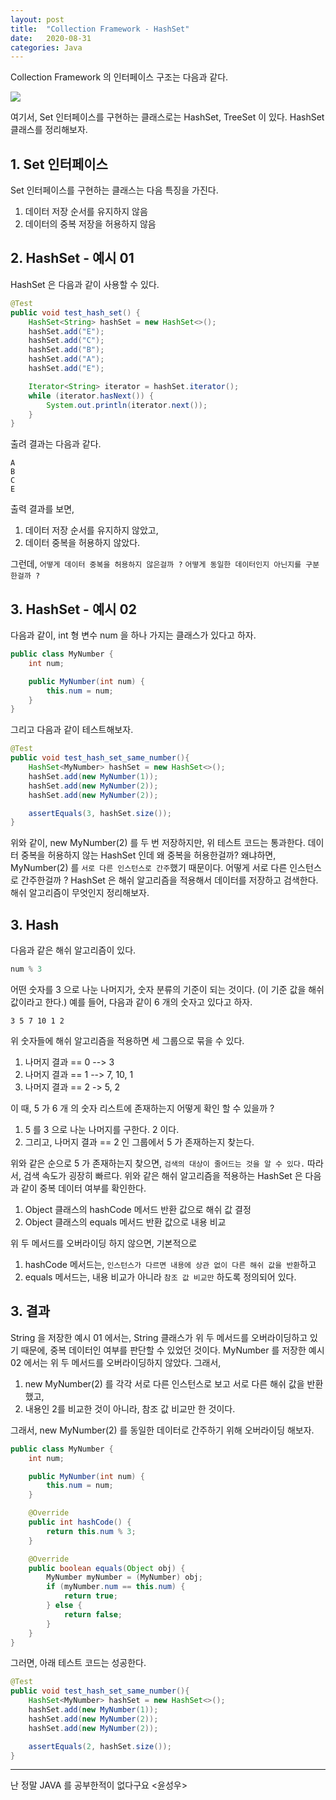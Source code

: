 ```yaml
---
layout: post
title:  "Collection Framework - HashSet"
date:   2020-08-31
categories: Java
---
```


Collection Framework 의 인터페이스 구조는 다음과 같다.

![](/image/collectoin-01.png)

여기서, Set 인터페이스를 구현하는 클래스로는 HashSet, TreeSet 이 있다.
HashSet 클래스를 정리해보자.

## 1. Set 인터페이스

Set 인터페이스를 구현하는 클래스는 다음 특징을 가진다.
1. 데이터 저장 순서를 유지하지 않음
2. 데이터의 중복 저장을 허용하지 않음

## 2. HashSet - 예시 01

HashSet 은 다음과 같이 사용할 수 있다.

```java
@Test
public void test_hash_set() {
    HashSet<String> hashSet = new HashSet<>();
    hashSet.add("E");
    hashSet.add("C");
    hashSet.add("B");
    hashSet.add("A");
    hashSet.add("E");

    Iterator<String> iterator = hashSet.iterator();
    while (iterator.hasNext()) {
        System.out.println(iterator.next());
    }
}
```

출려 결과는 다음과 같다.

```
A
B
C
E
```

출력 결과를 보면,

1. 데이터 저장 순서를 유지하지 않았고,
2. 데이터 중복을 허용하지 않았다.

그런데, `어떻게 데이터 중복을 허용하지 않은걸까 ?` `어떻게 동일한 데이터인지 아닌지를 구분한걸까 ?`

## 3. HashSet - 예시 02

다음과 같이, int 형 변수 num 을 하나 가지는 클래스가 있다고 하자.

```java
public class MyNumber {
    int num;

    public MyNumber(int num) {
        this.num = num;
    }
}

```

그리고 다음과 같이 테스트해보자.

```java
@Test
public void test_hash_set_same_number(){
    HashSet<MyNumber> hashSet = new HashSet<>();
    hashSet.add(new MyNumber(1));
    hashSet.add(new MyNumber(2));
    hashSet.add(new MyNumber(2));

    assertEquals(3, hashSet.size());
}
```

위와 같이, new MyNumber(2) 를 두 번 저장하지만, 위 테스트 코드는 통과한다.
데이터 중복을 허용하지 않는 HashSet 인데 왜 중복을 허용한걸까? 왜냐하면, MyNumber(2) 를 `서로 다른 인스턴스로 간주`했기 때문이다.
어떻게 서로 다른 인스턴스로 간주한걸까 ?
HashSet 은 해쉬 알고리즘을 적용해서 데이터를 저장하고 검색한다. 해쉬 알고리즘이 무엇인지 정리해보자. 

## 3. Hash

다음과 같은 해쉬 알고리즘이 있다.

```java
num % 3
```

어떤 숫자를 3 으로 나눈 나머지가, 숫자 분류의 기준이 되는 것이다. (이 기준 값을 해쉬 값이라고 한다.)
예를 들어, 다음과 같이 6 개의 숫자고 있다고 하자.

```
3 5 7 10 1 2
```

위 숫자들에 해쉬 알고리즘을 적용하면 세 그룹으로 묶을 수 있다.

1. 나머지 결과 == 0 --> 3
2. 나머지 결과 == 1 --> 7, 10, 1
3. 나머지 결과 == 2 -> 5, 2


이 때, 5 가 6 개 의 숫자 리스트에 존재하는지 어떻게 확인 할 수 있을까 ?

1. 5 를 3 으로 나눈 나머지를 구한다. 2 이다.
2. 그리고, 나머지 결과 == 2 인 그룹에서 5 가 존재하는지 찾는다.

위와 같은 순으로 5 가 존재하는지 찾으면, `검색의 대상이 줄어드는 것을 알 수 있다.` 따라서, 검색 속도가 굉장히 빠르다.
위와 같은 해쉬 알고리즘을 적용하는 HashSet 은 다음과 같이 중복 데이터 여부를 확인한다.

1. Object 클래스의 hashCode 메서드 반환 값으로 해쉬 값 결정
2. Object 클래스의 equals 메서드 반환 값으로 내용 비교

위 두 메서드를 오버라이딩 하지 않으면, 기본적으로 

1. hashCode 메서드는, `인스턴스가 다르면 내용에 상관 없이 다른 해쉬 값을 반환`하고
2. equals 메서드는, 내용 비교가 아니라 `참조 값 비교만` 하도록 정의되어 있다.

## 3. 결과

String 을 저장한 예시 01 에서는, String 클래스가 위 두 메서드를 오버라이딩하고 있기 때문에, 중복 데이터인 여부를 판단할 수 있었던 것이다.
MyNumber 를 저장한 예시 02 에서는 위 두 메서드를 오버라이딩하지 않았다. 그래서,

1. new MyNumber(2) 를 각각 서로 다른 인스턴스로 보고 서로 다른 해쉬 값을 반환했고,
2. 내용인 2를 비교한 것이 아니라, 참조 값 비교만 한 것이다.

그래서, new MyNumber(2) 를 동일한 데이터로 간주하기 위해 오버라이딩 해보자.

```java
public class MyNumber {
    int num;

    public MyNumber(int num) {
        this.num = num;
    }

    @Override
    public int hashCode() {
        return this.num % 3;
    }

    @Override
    public boolean equals(Object obj) {
        MyNumber myNumber = (MyNumber) obj;
        if (myNumber.num == this.num) {
            return true;
        } else {
            return false;
        }
    }
}
```

그러면, 아래 테스트 코드는 성공한다.

```java
@Test
public void test_hash_set_same_number(){
    HashSet<MyNumber> hashSet = new HashSet<>();
    hashSet.add(new MyNumber(1));
    hashSet.add(new MyNumber(2));
    hashSet.add(new MyNumber(2));

    assertEquals(2, hashSet.size());
}
```

---

난 정말 JAVA 를 공부한적이 없다구요 <윤성우>